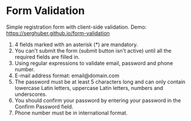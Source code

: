 # Form Validation
Simple registration form with client-side validation. Demo: https://serghuber.github.io/form-validation
<ol>
  <li>4 fields marked with an asterisk (*) are mandatory.</li>
  <li>You can't submit the form (submit button isn't active) until all the required fields are filled in.</li>
  <li>Using regular expressions to validate email, password and phone number.</li>
  <li>E-mail address format: email@domain.com</li>
  <li>The password must be at least 5 characters long and can only contain lowercase Latin letters, uppercase Latin letters, numbers and underscores.</li>
  <li>You should confirm your password by entering your password in the Confirm Password field.</li>
  <li>Phone number must be in international format.</li>
</ol>
